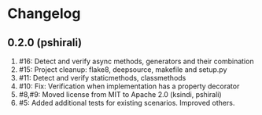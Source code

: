 # Changelog

0.2.0 (pshirali)
--------------

1. #16: Detect and verify async methods, generators and their combination
1. #15: Project cleanup: flake8, deepsource, makefile and setup.py
1. #11: Detect and verify staticmethods, classmethods
1. #10: Fix: Verification when implementation has a property decorator
1. #8,#9: Moved license from MIT to Apache 2.0 (ksindi, pshirali)
1. #5: Added additional tests for existing scenarios. Improved others.
